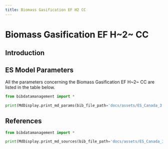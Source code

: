```yaml
---
title: Biomass Gasification EF H2 CC
---
```


# Biomass Gasification EF H~2~ CC

## Introduction

## ES Model Parameters

All the parameters concerning the Biomass Gasification EF H~2~ CC are
listed in the table below.

```python exec="on"
from bibdatamanagement import *

print(MdDisplay.print_md_params(bib_file_path='docs/assets/ES_Canada_3.bib',filter_entry='BIOMASS_GAS_EF_H2_CCS'))
```

## References

```python exec="on"
from bibdatamanagement import *

print(MdDisplay.print_md_sources(bib_file_path='docs/assets/ES_Canada_3.bib',filter_entry='BIOMASS_GAS_EF_H2_CCS'))
```
